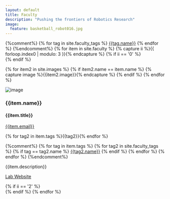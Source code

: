 ```yaml
---
layout: default
title: Faculty
description: "Pushing the frontiers of Robotics Research"
image:
  feature: basketball_robot016.jpg
---
```

<div class="container">
{%comment%}
{% for tag in site.faculty_tags %}
  <a href="{{tag.link}}"><span class="badge">{{tag.name}}</span></a>
{% endfor %}
{%endcomment%}
  {% for item in site.faculty %}
    {% capture ii %}{{ forloop.index0 | modulo: 3 }}{% endcapture %}
    {% if ii == '0' %}
    <div class="row">
    {% endif %}
    <div class="col-sm-4">
      <p>
        {% for item2 in site.images %}
        {% if item2.name == item.name %}
        {% capture image %}{{item2.image}}{% endcapture %}     
        {% endif %}
        {% endfor %}
      </p>
    <div class="thumbnail">
      <img class="img-responsive" src="{{site.base_path}}/assets/headshots/{{image}}" alt="image">
      <div class="caption">
        <h3>{{item.name}}</h3>
        <h4>{{item.title}}</h4>
        <p><a href="email:{{item.email}}">{{item.email}}</a></p>
        <p>{% for tag2 in item.tags %}<span class="badge">{{tag2}}</span>{% endfor %}</p>
        <p>
          {%comment%}
            {% for tag in item.tags %}
              {% for tag2 in site.faculty_tags %}
                {% if tag == tag2.name %}
                <a href="{{tag2.link}}"><span class="badge">{{tag2.name}}</span></a> 
                {% endif %}
              {% endfor %}
          {% endfor %}
          {%endcomment%}
        </p>
        <p>{{item.description}}</p>
        <p><a href="{{item.lab_link}}" class="btn btn-primary" role="button">Lab Website</a></p>
      </div>
    </div>
    </div>
    {% if ii == '2' %}
    </div>
    {% endif %}
    {% endfor %}
</div>
